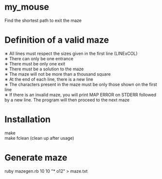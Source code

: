 # my_mouse
Find the shortest path to exit the maze

# Definition of a valid maze 
∗ All lines must respect the sizes given in the first line (LINExCOL)  
∗ There can only be one entrance  
∗ There must be only one exit  
∗ There must be a solution to the maze  
∗ The maze will not be more than a thousand square  
∗ At the end of each line, there is a new line  
∗ The characters present in the maze must be only those shown on the first line  
∗ If there is an invalid maze, you will print MAP ERROR on STDERR followed by a new line. The program will then proceed to the next maze

# Installation
make  
make fclean (clean up after usage)

# Generate maze
ruby mazegen.rb 10 10 "* o12" > maze.txt

